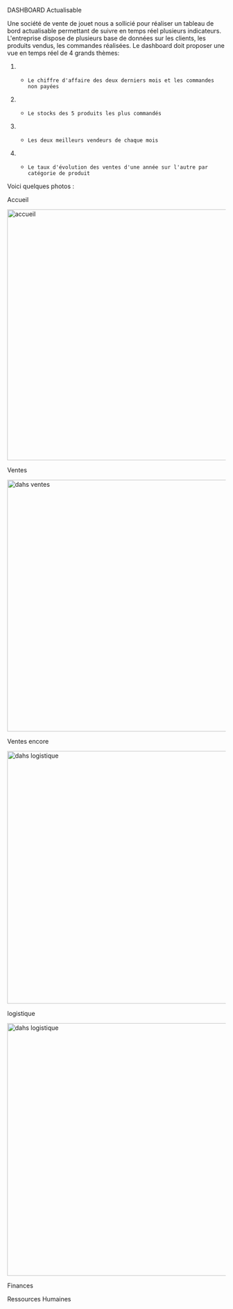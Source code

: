 DASHBOARD Actualisable

Une société de vente de jouet nous a sollicié pour réaliser un 
tableau de bord actualisable permettant de suivre en temps réel plusieurs indicateurs.
L'entreprise dispose de plusieurs base de données sur les clients, les produits vendus,
les commandes réalisées.
Le dashboard doit proposer une vue en temps réel de 4 grands thèmes:

1. -     Le chiffre d'affaire des deux derniers mois et les commandes non payées
2. -     Le stocks des 5 produits les plus commandés
4. -     Les deux meilleurs vendeurs de chaque mois
5. -     Le taux d'évolution des ventes d'une année sur l'autre par catégorie de produit
  
Voici quelques photos : 

Accueil

<img width="578" alt="accueil" src="https://github.com/sole-tolo/Dashboard-Ventes/assets/156327086/ab21bb03-40e1-4041-a4fa-7a40bebf8a91">


Ventes

<img width="580" alt="dahs ventes" src="https://github.com/sole-tolo/Dashboard-Ventes/assets/156327086/c776331f-1ef4-477f-9753-1ce25bef5dc8">

Ventes encore 


<img width="582" alt="dahs logistique" src="https://github.com/sole-tolo/Dashboard-Ventes/assets/156327086/02198ec6-28d7-4a63-a77c-587b78672942">

logistique 

<img width="582" alt="dahs logistique" src="https://github.com/sole-tolo/Dashboard-Ventes/assets/156327086/e218cd5b-14c7-4132-b4aa-44acf3264708">

Finances


Ressources Humaines




